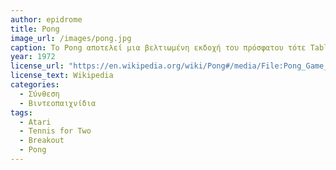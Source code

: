 ```yaml
---
author: epidrome
title: Pong 
image_url: /images/pong.jpg
caption: Το Pong αποτελεί μια βελτιωμένη εκδοχή του πρόσφατου τότε Table Tennis for Two, στο οποίο προσθέτει καλύτερη κίνηση και γίνεται γρήγορα δημοφιλές αρχικά στις δημόσιες κονσόλες βιντεοπαιχνιδιών και λίγο αργότερα στους πρώτους οικιακούς μικροϋπολογιστές. Tο Pong με την σειρά του έδωσε την έμπνευση για την δημιουργία του Breakout και την δημιουργία μιας νέας κατηγορίας τέχνης και εμπορικής δραστηριότητας. 
year: 1972 
license_url: "https://en.wikipedia.org/wiki/Pong#/media/File:Pong_Game_Test2.gif" 
license_text: Wikipedia 
categories:
  - Σύνθεση 
  - Βιντεοπαιχνίδια 
tags:
  - Atari 
  - Tennis for Two 
  - Breakout
  - Pong
---
```

